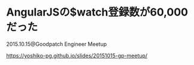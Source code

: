 # AngularJSの$watch登録数が60,000だった

2015.10.15@Goodpatch Engineer Meetup

https://yoshiko-pg.github.io/slides/20151015-gp-meetup/
